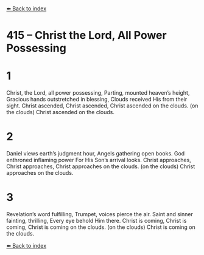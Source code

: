 [⬅️ Back to index](../README.md)

# 415 – Christ the Lord, All Power Possessing


# 1
Christ, the Lord, all power possessing,
Parting, mounted heaven’s height,
Gracious hands outstretched in blessing,
Clouds received His from their sight.
Christ ascended, Christ ascended,
Christ ascended on the clouds.
(on the clouds)
Christ ascended on the clouds.

# 2
Daniel views earth’s judgment hour,
Angels gathering open books.
God enthroned inflaming power
For His Son’s arrival looks.
Christ approaches, Christ approaches,
Christ approaches on the clouds.
(on the clouds)
Christ approaches on the clouds.

# 3
Revelation’s word fulfilling,
Trumpet, voices pierce the air.
Saint and sinner fainting, thrilling,
Every eye behold Him there.
Christ is coming, Christ is coming,
Christ is coming on the clouds.
(on the clouds)
Christ is coming on the clouds.

[⬅️ Back to index](../README.md)
